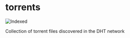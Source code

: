 torrents 
========
![Indexed](https://img.shields.io/badge/indexed-43200-blue)

Collection of torrent files discovered in the DHT network
